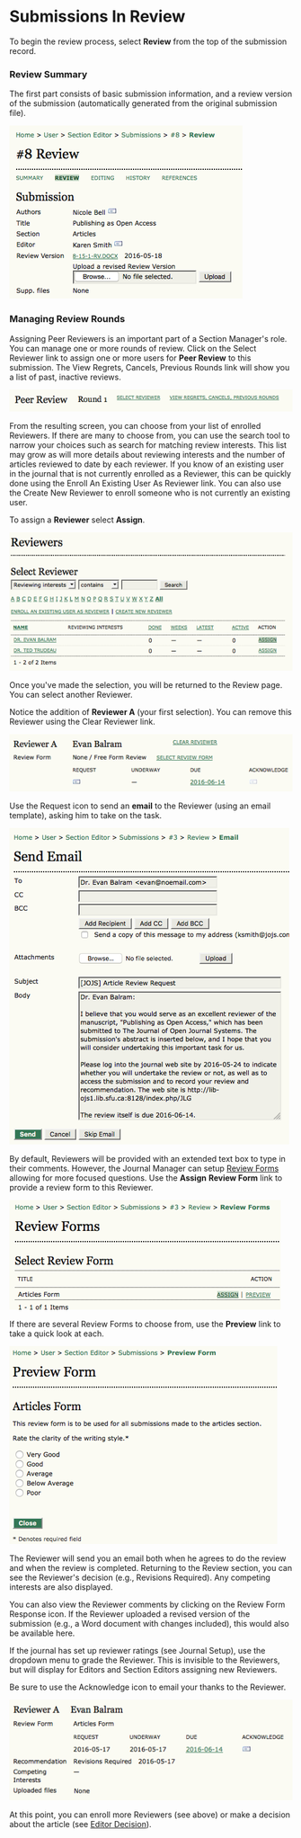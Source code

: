 # Submissions In Review

To begin the review process, select **Review** from the top of the submission record.





### Review Summary







The first part consists of basic submission information, and a review version of the submission (automatically generated from the original submission file).

![Submission Review](images/chapter8/section_5rev.png)  




### Managing Review Rounds






Assigning Peer Reviewers is an important part of a Section Manager's role. You can manage one or more rounds of review. Click on the Select Reviewer link to assign one or more users for **Peer Review** to this submission. The View Regrets, Cancels, Previous Rounds link will show you a list of past, inactive reviews.

![Peer Review](images/chapter8/section_6.png)



From the resulting screen, you can choose from your list of enrolled Reviewers. If there are many to choose from, you can use the search tool to narrow your choices such as search for matching review interests. This list may grow as will more details about reviewing interests and the number of articles reviewed to date by each reviewer. If you know of an existing user in the journal that is not currently enrolled as a Reviewer, this can be quickly done using the Enroll An Existing User As Reviewer link. You can also use the Create New Reviewer to enroll someone who is not currently an existing user. 

To assign a **Reviewer** select **Assign**.

![Assign Reviewer](images/chapter8/section_7.png)



Once you've made the selection, you will be returned to the Review page. You can select another Reviewer.

Notice the addition of **Reviewer A** (your first selection). You can remove this Reviewer using the Clear Reviewer link.


![Request Reviewer](images/chapter8/section_8.png)  
  

Use the Request icon to send an **email** to the Reviewer (using an email template), asking him to take on the task.


![Request Email](images/chapter8/section_9.png)  


By default, Reviewers will be provided with an extended text box to type in their comments. However, the Journal Manager can setup [Review Forms](https://pkp.gitbooks.io/learning-ojs-2/content/en//review_forms.html) allowing for more focused questions. Use the **Assign** **Review Form** link to provide a review form to this Reviewer.


![Assign Review Form](images/chapter8/section_10.png)

If there are several Review Forms to choose from, use the **Preview** link to take a quick look at each.


![Preview Review Form](images/chapter8/section_11.png)  



The Reviewer will send you an email both when he agrees to do the review and when the review is completed. Returning to the Review section, you can see the Reviewer's decision (e.g., Revisions Required). Any competing interests are also displayed.

You can also view the Reviewer comments by clicking on the Review Form Response icon. If the Reviewer uploaded a revised version of the submission (e.g., a Word document with changes included), this would also be available here.

If the journal has set up reviewer ratings (see Journal Setup), use the dropdown menu to grade the Reviewer. This is invisible to the Reviewers, but will display for Editors and Section Editors assigning new Reviewers.

Be sure to use the Acknowledge icon to email your thanks to the Reviewer.


![Review Information](images/chapter8/section_12.png)

At this point, you can enroll more Reviewers (see above) or make a decision about the article (see [Editor Decision](https://pkp.gitbooks.io/learning-ojs-2/content/en//editor_decision.html)).

